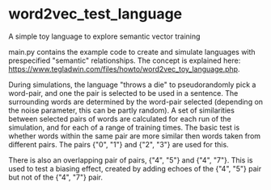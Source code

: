# word2vec_test_language
A simple toy language to explore semantic vector training

main.py contains the example code to create and simulate languages with prespecified "semantic" relationships. The concept is explained here: https://www.tegladwin.com/files/howto/word2vec_toy_language.php.

During simulations, the language "throws a die" to pseudorandomly pick a word-pair, and one the pair is selected to be used in a sentence. The surrounding words are determined by the word-pair selected (depending on the noise parameter, this can be partly random). A set of similarities between selected pairs of words are calculated for each run of the simulation, and for each of a range of training times. The basic test is whether words within the same pair are more similar then words taken from different pairs. The pairs {"0", "1"} and {"2", "3"} are used for this.

There is also an overlapping pair of pairs, {"4", "5"} and {"4", "7"}. This is used to test a biasing effect, created by adding echoes of the {"4", "5"} pair but not of the {"4", "7"} pair.
